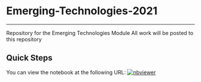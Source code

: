 # Emerging-Technologies-2021

***

Repository for the Emerging Technologies Module
All work will be posted to this repository 

## Quick Steps

You can view the notebook at the following URL:
[![nbviewer](https://raw.githubusercontent.com/jupyter/design/master/logos/Badges/nbviewer_badge.svg)](https://nbviewer.jupyter.org/github/OwenKe11y/Emerging-Technologies-2021/blob/main/numpy-random.ipynb)


